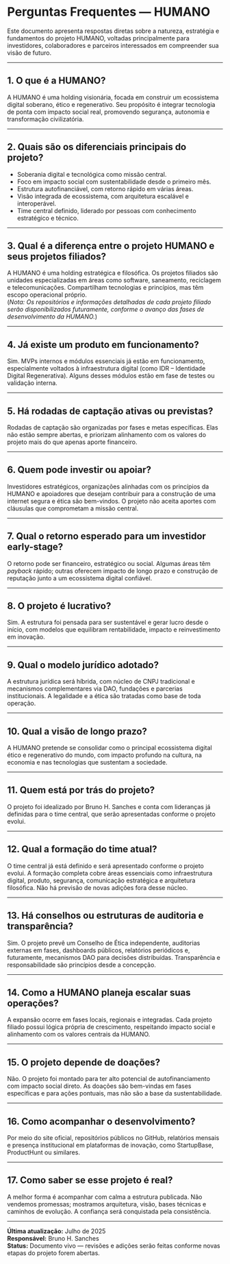 # Perguntas Frequentes — HUMANO

Este documento apresenta respostas diretas sobre a natureza, estratégia e fundamentos do projeto HUMANO, voltadas principalmente para investidores, colaboradores e parceiros interessados em compreender sua visão de futuro.

---

## 1. O que é a HUMANO?

A HUMANO é uma holding visionária, focada em construir um ecossistema digital soberano, ético e regenerativo. Seu propósito é integrar tecnologia de ponta com impacto social real, promovendo segurança, autonomia e transformação civilizatória.

---

## 2. Quais são os diferenciais principais do projeto?

- Soberania digital e tecnológica como missão central.
- Foco em impacto social com sustentabilidade desde o primeiro mês.
- Estrutura autofinanciável, com retorno rápido em várias áreas.
- Visão integrada de ecossistema, com arquitetura escalável e interoperável.
- Time central definido, liderado por pessoas com conhecimento estratégico e técnico.

---

## 3. Qual é a diferença entre o projeto HUMANO e seus projetos filiados?

A HUMANO é uma holding estratégica e filosófica. Os projetos filiados são unidades especializadas em áreas como software, saneamento, reciclagem e telecomunicações. Compartilham tecnologias e princípios, mas têm escopo operacional próprio.  
(*Nota: Os repositórios e informações detalhadas de cada projeto filiado serão disponibilizados futuramente, conforme o avanço das fases de desenvolvimento da HUMANO.*)

---

## 4. Já existe um produto em funcionamento?

Sim. MVPs internos e módulos essenciais já estão em funcionamento, especialmente voltados à infraestrutura digital (como IDR – Identidade Digital Regenerativa). Alguns desses módulos estão em fase de testes ou validação interna.

---

## 5. Há rodadas de captação ativas ou previstas?

Rodadas de captação são organizadas por fases e metas específicas. Elas não estão sempre abertas, e priorizam alinhamento com os valores do projeto mais do que apenas aporte financeiro.

---

## 6. Quem pode investir ou apoiar?

Investidores estratégicos, organizações alinhadas com os princípios da HUMANO e apoiadores que desejam contribuir para a construção de uma internet segura e ética são bem-vindos. O projeto não aceita aportes com cláusulas que comprometam a missão central.

---

## 7. Qual o retorno esperado para um investidor early-stage?

O retorno pode ser financeiro, estratégico ou social. Algumas áreas têm *payback* rápido; outras oferecem impacto de longo prazo e construção de reputação junto a um ecossistema digital confiável.

---

## 8. O projeto é lucrativo?

Sim. A estrutura foi pensada para ser sustentável e gerar lucro desde o início, com modelos que equilibram rentabilidade, impacto e reinvestimento em inovação.

---

## 9. Qual o modelo jurídico adotado?

A estrutura jurídica será híbrida, com núcleo de CNPJ tradicional e mecanismos complementares via DAO, fundações e parcerias institucionais. A legalidade e a ética são tratadas como base de toda operação.

---

## 10. Qual a visão de longo prazo?

A HUMANO pretende se consolidar como o principal ecossistema digital ético e regenerativo do mundo, com impacto profundo na cultura, na economia e nas tecnologias que sustentam a sociedade.

---

## 11. Quem está por trás do projeto?

O projeto foi idealizado por Bruno H. Sanches e conta com lideranças já definidas para o time central, que serão apresentadas conforme o projeto evolui.

---

## 12. Qual a formação do time atual?

O time central já está definido e será apresentado conforme o projeto evolui. A formação completa cobre áreas essenciais como infraestrutura digital, produto, segurança, comunicação estratégica e arquitetura filosófica. Não há previsão de novas adições fora desse núcleo.

---

## 13. Há conselhos ou estruturas de auditoria e transparência?

Sim. O projeto prevê um Conselho de Ética independente, auditorias externas em fases, dashboards públicos, relatórios periódicos e, futuramente, mecanismos DAO para decisões distribuídas. Transparência e responsabilidade são princípios desde a concepção.

---

## 14. Como a HUMANO planeja escalar suas operações?

A expansão ocorre em fases locais, regionais e integradas. Cada projeto filiado possui lógica própria de crescimento, respeitando impacto social e alinhamento com os valores centrais da HUMANO.

---

## 15. O projeto depende de doações?

Não. O projeto foi montado para ter alto potencial de autofinanciamento com impacto social direto. As doações são bem-vindas em fases específicas e para ações pontuais, mas não são a base da sustentabilidade.

---

## 16. Como acompanhar o desenvolvimento?

Por meio do site oficial, repositórios públicos no GitHub, relatórios mensais e presença institucional em plataformas de inovação, como StartupBase, ProductHunt ou similares.

---

## 17. Como saber se esse projeto é real?

A melhor forma é acompanhar com calma a estrutura publicada. Não vendemos promessas; mostramos arquitetura, visão, bases técnicas e caminhos de evolução. A confiança será conquistada pela consistência.

---

**Última atualização:** Julho de 2025  
**Responsável:** Bruno H. Sanches  
**Status:** Documento vivo — revisões e adições serão feitas conforme novas etapas do projeto forem abertas.
